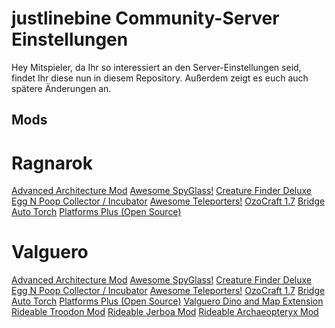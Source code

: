 # justlinebine Community-Server Einstellungen

Hey Mitspieler,
da Ihr so interessiert an den Server-Einstellungen seid, findet Ihr diese nun in diesem Repository.
Außerdem zeigt es euch auch spätere Änderungen an.

## Mods

# Ragnarok
[Advanced Architecture Mod](https://steamcommunity.com/sharedfiles/filedetails/?id=539464369 "Steam Link")
[Awesome SpyGlass!](https://steamcommunity.com/sharedfiles/filedetails/?id=1404697612 "Steam Link")
[Creature Finder Deluxe](https://steamcommunity.com/sharedfiles/filedetails/?id=1591643730 "Steam Link")
[Egg N Poop Collector / Incubator](https://steamcommunity.com/sharedfiles/filedetails/?id=554678442 "Steam Link")
[Awesome Teleporters!](https://steamcommunity.com/sharedfiles/filedetails/?id=889745138 "Steam Link")
[OzoCraft 1.7](https://steamcommunity.com/sharedfiles/filedetails/?id=893904615 "Steam Link")
[Bridge](https://steamcommunity.com/sharedfiles/filedetails/?id=558651608 "Steam Link")
[Auto Torch](https://steamcommunity.com/sharedfiles/filedetails/?id=543859212 "Steam Link")
[Platforms Plus (Open Source)](https://steamcommunity.com/sharedfiles/filedetails/?id=719928795 "Steam Link")


# Valguero
[Advanced Architecture Mod](https://steamcommunity.com/sharedfiles/filedetails/?id=539464369 "Steam Link")
[Awesome SpyGlass!](https://steamcommunity.com/sharedfiles/filedetails/?id=1404697612 "Steam Link")
[Creature Finder Deluxe](https://steamcommunity.com/sharedfiles/filedetails/?id=1591643730 "Steam Link")
[Egg N Poop Collector / Incubator](https://steamcommunity.com/sharedfiles/filedetails/?id=554678442 "Steam Link")
[Awesome Teleporters!](https://steamcommunity.com/sharedfiles/filedetails/?id=889745138 "Steam Link")
[OzoCraft 1.7](https://steamcommunity.com/sharedfiles/filedetails/?id=893904615 "Steam Link")
[Bridge](https://steamcommunity.com/sharedfiles/filedetails/?id=558651608 "Steam Link")
[Auto Torch](https://steamcommunity.com/sharedfiles/filedetails/?id=543859212 "Steam Link")
[Platforms Plus (Open Source)](https://steamcommunity.com/sharedfiles/filedetails/?id=719928795 "Steam Link")
[Valguero Dino and Map Extension](https://steamcommunity.com/sharedfiles/filedetails/?id=1786522940 "Steam Link")
[Rideable Troodon Mod](https://steamcommunity.com/sharedfiles/filedetails/?id=843879560 "Steam Link")
[Rideable Jerboa Mod](https://steamcommunity.com/sharedfiles/filedetails/?id=783163029 "Steam Link")
[Rideable Archaeopteryx Mod](https://steamcommunity.com/sharedfiles/filedetails/?id=787062802 "Steam Link")


